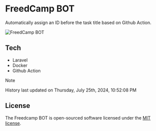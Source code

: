 # FreedCamp BOT

Automatically assign an ID before the task title based on Github Action.

![FreedCamp BOT](https://repository-images.githubusercontent.com/737932867/7d34798b-2680-471c-b089-a78a718d3d6a)

## Tech

- Laravel
- Docker
- Github Action

> [!NOTE]  
> History last updated on Thursday, July 25th, 2024, 10:52:08 PM

## License

The Freedcamp BOT is open-sourced software licensed under the [MIT license](https://opensource.org/licenses/MIT).
